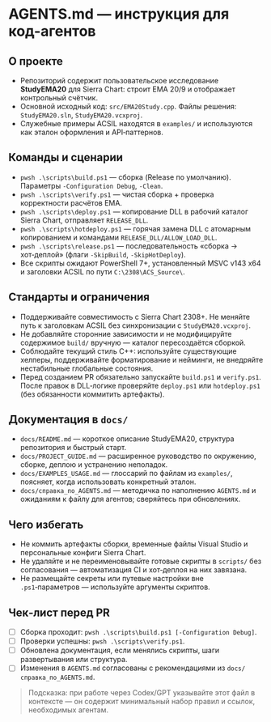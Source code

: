 # AGENTS.md — инструкция для код-агентов

## О проекте
- Репозиторий содержит пользовательское исследование **StudyEMA20** для Sierra Chart: строит EMA 20/9 и отображает контрольный счётчик.
- Основной исходный код: `src/EMA20Study.cpp`. Файлы решения: `StudyEMA20.sln`, `StudyEMA20.vcxproj`.
- Служебные примеры ACSIL находятся в `examples/` и используются как эталон оформления и API‑паттернов.

## Команды и сценарии
- `pwsh .\scripts\build.ps1` — сборка (Release по умолчанию). Параметры `-Configuration Debug`, `-Clean`.
- `pwsh .\scripts\verify.ps1` — чистая сборка + проверка корректности расчётов EMA.
- `pwsh .\scripts\deploy.ps1` — копирование DLL в рабочий каталог Sierra Chart, отправляет `RELEASE_DLL`.
- `pwsh .\scripts\hotdeploy.ps1` — горячая замена DLL с атомарным копированием и командами `RELEASE_DLL/ALLOW_LOAD_DLL`.
- `pwsh .\scripts\release.ps1` — последовательность «сборка → хот‑деплой» (флаги `-SkipBuild`, `-SkipHotDeploy`).
- Все скрипты ожидают PowerShell 7+, установленный MSVC v143 x64 и заголовки ACSIL по пути `C:\2308\ACS_Source\`.

## Стандарты и ограничения
- Поддерживайте совместимость с Sierra Chart 2308+. Не меняйте путь к заголовкам ACSIL без синхронизации с `StudyEMA20.vcxproj`.
- Не добавляйте сторонние зависимости и не модифицируйте содержимое `build/` вручную — каталог пересоздаётся сборкой.
- Соблюдайте текущий стиль C++: используйте существующие хелперы, поддерживайте форматирование и нейминги, не внедряйте нестабильные глобальные состояния.
- Перед созданием PR обязательно запускайте `build.ps1` и `verify.ps1`. После правок в DLL‑логике проверяйте `deploy.ps1` или `hotdeploy.ps1` (без обязанности коммитить артефакты).

## Документация в `docs/`
- `docs/README.md` — короткое описание StudyEMA20, структура репозитория и быстрый старт.
- `docs/PROJECT_GUIDE.md` — расширенное руководство по окружению, сборке, деплою и устранению неполадок.
- `docs/EXAMPLES_USAGE.md` — глоссарий по файлам из `examples/`, поясняет, когда использовать конкретный эталон.
- `docs/справка_по_AGENTS.md` — методичка по наполнению `AGENTS.md` и ожиданиям к файлу для агентов; сверяйтесь при обновлениях.

## Чего избегать
- Не коммить артефакты сборки, временные файлы Visual Studio и персональные конфиги Sierra Chart.
- Не удаляйте и не переименовывайте готовые скрипты в `scripts/` без согласования — автоматизация CI и хот‑деплоя на них завязана.
- Не размещайте секреты или путевые настройки вне `.ps1`‑параметров — используйте аргументы скриптов.

## Чек‑лист перед PR
- [ ] Сборка проходит: `pwsh .\scripts\build.ps1 [-Configuration Debug]`.
- [ ] Проверки успешны: `pwsh .\scripts\verify.ps1`.
- [ ] Обновлена документация, если менялись скрипты, шаги развертывания или структура.
- [ ] Изменения в `AGENTS.md` согласованы с рекомендациями из `docs/справка_по_AGENTS.md`.

> Подсказка: при работе через Codex/GPT указывайте этот файл в контексте — он содержит минимальный набор правил и ссылок, необходимых агентам.
